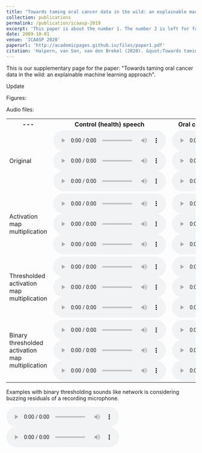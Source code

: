 ```yaml
---
title: "Towards taming oral cancer data in the wild: an explainable machine learning approach"
collection: publications
permalink: /publication/icaasp-2019
excerpt: 'This paper is about the number 1. The number 2 is left for future work.'
date: 2009-10-01
venue: 'ICAASP 2020'
paperurl: 'http://academicpages.github.io/files/paper1.pdf'
citation: 'Halpern, van Son, van den Brekel (2020). &quot;Towards taming oral cancer data in the wild: an explainable machine learning approach; <i>ICASSP</i>. 1(1).'
---
```


This is our supplementary page for the paper: "Towards taming oral cancer data in the wild: an explainable machine learning approach".

Update

Figures:


Audio files:

 <table style="width:100%">
  <tr>
    <th>---</th>
    <th>Control (health) speech</th>
    <th>Oral cancer (pathological) speech</th>
  </tr>
  <tr>
    <td>Original</td>
    <td>
 <audio controls>
  <source src="/images/2019_audio/healthyoriginal12.wav" type="audio/wav">
</audio> 
 <audio controls>
  <source src="/images/2019_audio/healthyoriginal14.wav" type="audio/wav">
</audio> 
 <audio controls>
  <source src="/images/2019_audio/healthyoriginal21.wav" type="audio/wav">
</audio> 
</td>
    <td>
 <audio controls>
  <source src="/images/2019_audio/canceroriginal46.wav" type="audio/wav">
</audio> 
 <audio controls>
  <source src="/images/2019_audio/canceroriginal47.wav" type="audio/wav">
</audio> 
 <audio controls>
  <source src="/images/2019_audio/canceroriginal49.wav" type="audio/wav">
</audio> 
</td>
  </tr>
  <tr>
    <td>Activation map multiplication</td>
    <td>
 <audio controls>
  <source src="/images/2019_audio/healthymodified12.wav" type="audio/wav">
</audio> 
 <audio controls>
  <source src="/images/2019_audio/healthymodified14.wav" type="audio/wav">
</audio> 
 <audio controls>
  <source src="/images/2019_audio/healthymodified21.wav" type="audio/wav">
</audio> 
</td>
    <td>
 <audio controls>
  <source src="/images/2019_audio/cancermodified46.wav" type="audio/wav">
</audio> 
 <audio controls>
  <source src="/images/2019_audio/cancermodified47.wav" type="audio/wav">
</audio> 
 <audio controls>
  <source src="/images/2019_audio/cancermodified49.wav" type="audio/wav">
</audio> 
</td>
  </tr>
  <tr>
    <td>Thresholded activation map multiplication</td>
    <td>
 <audio controls>
  <source src="/images/2019_audio/healthymodified_th12.wav" type="audio/wav">
</audio> 
 <audio controls>
  <source src="/images/2019_audio/healthymodified_th14.wav" type="audio/wav">
</audio> 
 <audio controls>
  <source src="/images/2019_audio/healthymodified_th21.wav" type="audio/wav">
</audio> 
</td>
    <td>
 <audio controls>
  <source src="/images/2019_audio/cancermodified_th46.wav" type="audio/wav">
</audio> 
 <audio controls>
  <source src="/images/2019_audio/cancermodified_th47.wav" type="audio/wav">
</audio> 
 <audio controls>
  <source src="/images/2019_audio/cancermodified_th49.wav" type="audio/wav">
</audio> 
</td>
  </tr>
  <tr>
    <td>Binary thresholded activation map multiplication</td>
    <td>
 <audio controls>
  <source src="/images/2019_audio/healthymodified_bth12.wav" type="audio/wav">
</audio> 
 <audio controls>
  <source src="/images/2019_audio/healthymodified_bth14.wav" type="audio/wav">
</audio> 
 <audio controls>
  <source src="/images/2019_audio/healthymodified_bth21.wav" type="audio/wav">
</audio> 
</td>
    <td>
 <audio controls>
  <source src="/images/2019_audio/cancermodified_bth46.wav" type="audio/wav">
</audio> 
 <audio controls>
  <source src="/images/2019_audio/cancermodified_bth47.wav" type="audio/wav">
</audio> 
 <audio controls>
  <source src="/images/2019_audio/cancermodified_bth49.wav" type="audio/wav">
</audio> 
</td>
  </tr>


</table> 

Examples with binary thresholding sounds like network is considering buzzing residuals of a recording microphone.


 <audio controls>
  <source src="/images/healthymodified_bth4.wav" type="audio/wav">
</audio> 
 <audio controls>
  <source src="/images/healthymodified_bth6.wav" type="audio/wav">
</audio> 





